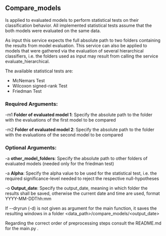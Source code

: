 ## Compare_models 

Is applied to evaluated models to perform statistical tests on their classification behavior. All implemented statistical tests assume that the both models were evaluated on the same data.

As input this service expects the full absolute path to two folders containing the results from model evaluation. This service can also be applied to models that were gathered via the evaluation of several hierarchical classifiers, i.e. the folders used as input may result from calling the service evaluate_hierarchical. 


The available statistical tests are:
- McNemars Test
- Wilcoxon signed-rank Test
- Friedman Test


### Required Arguments:

-m1 **Folder of evaluated model 1**: Specify the absolute path to the folder with the evaluations of the first model to be compared

-m2 **Folder of evaluated model 2**: Specify the absolute path to the folder with the evaluations of the second model to be compared


### Optional Arguments:


-a **other_model_folders**: Specify the absolute path to other folders of evaluated models (needed only for the friedman test)

-a **Alpha**: Specify the alpha value to be used for the statistical test, i.e. the required significance-level needed to reject the respective null-hypotheses

-o **Output_date**: Specify the output_date, meaning in which folder the results shall be saved, otherwise the current date and time are used, format YYYY-MM-DDThh:mm



If --dryrun (-d) is not given as argument for the main function, it saves the resulting windows in a folder  <data_path>/compare_models/<output_date>


Regarding the correct order of preprocessing steps consult the README.md for the main.py . 